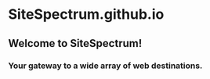 # SiteSpectrum.github.io
## Welcome to SiteSpectrum!
### Your gateway to a wide array of web destinations.
